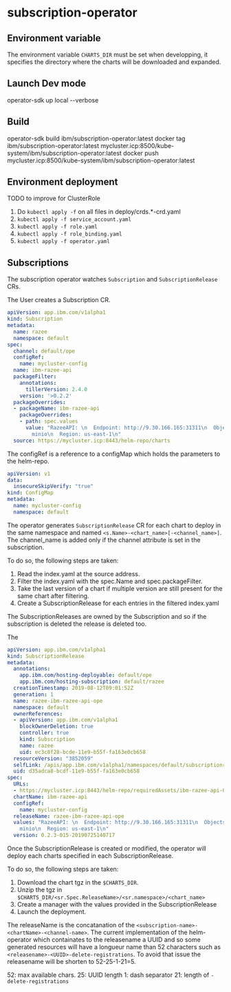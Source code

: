 # subscription-operator

## Environment variable

The environment variable `CHARTS_DIR` must be set when developping, it specifies the directory where the charts will be downloaded and expanded.

## Launch Dev mode

operator-sdk up local --verbose

## Build

operator-sdk build ibm/subscription-operator:latest
docker tag ibm/subscription-operator:latest mycluster.icp:8500/kube-system/ibm/subscription-operator:latest
docker push mycluster.icp:8500/kube-system/ibm/subscription-operator:latest

## Environment deployment

TODO to improve for ClusterRole

1) Do `kubectl apply -f` on all files in deploy/crds.*-crd.yaml
2) `kubectl apply -f service_account.yaml`
3) `kubectl apply -f role.yaml`
4) `kubectl apply -f role_binding.yaml`
5) `kubectl apply -f operator.yaml`

## Subscriptions
The subscription operator watches `Subscription` and `SubscriptionRelease` CRs.

The User creates a Subscription CR.

```yaml
apiVersion: app.ibm.com/v1alpha1
kind: Subscription
metadata:
  name: razee
  namespace: default
spec:
  channel: default/ope
  configRef:
    name: mycluster-config
  name: ibm-razee-api
  packageFilter:
    annotations:
      tillerVersion: 2.4.0
    version: '>0.2.2'
  packageOverrides:
  - packageName: ibm-razee-api
    packageOverrides:
    - path: spec.values
      value: "RazeeAPI: \n  Endpoint: http://9.30.166.165:31311\n  ObjectstoreSecretName:
        minio\n  Region: us-east-1\n"
  source: https://mycluster.icp:8443/helm-repo/charts
  ```

The configRef is a reference to a configMap which holds the parameters to the helm-repo.

```yaml
apiVersion: v1
data:
  insecureSkipVerify: "true"
kind: ConfigMap
metadata:
  name: mycluster-config
  namespace: default
```

The operator generates `SubscriptionRelease` CR for each chart to deploy in the same namespace and named `<s.Name>-<chart_name>[-<channel_name>]`. The channel_name is added only if the channel attribute is set in the subscription.

To do so, the following steps are taken:

1) Read the index.yaml at the source address.
2) Filter the index.yaml with the spec.Name and spec.packageFilter.
3) Take the last version of a chart if multiple version are still present for the same chart after filtering.
4) Create a SubscriptionRelease for each entries in the filtered index.yaml

The SubscriptionReleases are owned by the Subscription and so if the subscription is deleted the release is deleted too.

The 

```yaml
apiVersion: app.ibm.com/v1alpha1
kind: SubscriptionRelease
metadata:
  annotations:
    app.ibm.com/hosting-deployable: default/ope
    app.ibm.com/hosting-subscription: default/razee
  creationTimestamp: 2019-08-12T09:01:52Z
  generation: 1
  name: razee-ibm-razee-api-ope
  namespace: default
  ownerReferences:
  - apiVersion: app.ibm.com/v1alpha1
    blockOwnerDeletion: true
    controller: true
    kind: Subscription
    name: razee
    uid: ec3c8f28-bcde-11e9-b55f-fa163e0cb658
  resourceVersion: "3852059"
  selfLink: /apis/app.ibm.com/v1alpha1/namespaces/default/subscriptionreleases/razee-ibm-razee-api-ope
  uid: d35adca8-bcdf-11e9-b55f-fa163e0cb658
spec:
  URLs:
  - https://mycluster.icp:8443/helm-repo/requiredAssets/ibm-razee-api-0.2.3-015-20190725140717.tgz
  chartName: ibm-razee-api
  configRef:
    name: mycluster-config
  releaseName: razee-ibm-razee-api-ope
  values: "RazeeAPI: \n  Endpoint: http://9.30.166.165:31311\n  ObjectstoreSecretName:
    minio\n  Region: us-east-1\n"
  version: 0.2.3-015-20190725140717
```

Once the SubscriptionRelease is created or modified, the operator will deploy each charts specified in each SubscriptionRelease.

To do so, the following steps are taken:

1) Download the chart tgz in the `$CHARTS_DIR`.
2) Unzip the tgz in `$CHARTS_DIR/<sr.Spec.ReleaseName>/<sr.namespace>/<chart_name>`
3) Create a manager with the values provided in the SubscriptionRelease
4) Launch the deployment.

The releaseName is the concatanation of the `<subscription-name>-<chartName>-<channel-name>`. The current implementation of the helm-operator which containates to the releasename a UUID and so some generated resources will have a longueur name than 52 characters such as `<releasename>-<UUID>-delete-registrations`. To avoid that issue the releasename will be shorten to 52-25-1-21=5.

52: max available chars.
25: UUID length
1: dash separator
21: length of `-delete-registrations`
